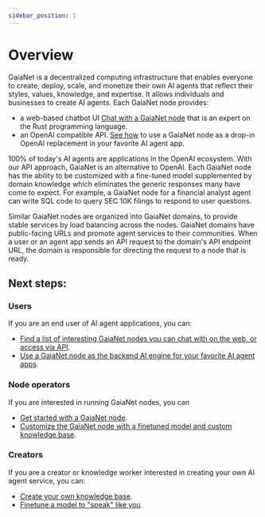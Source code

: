 ```yaml
---
sidebar_position: 1
---
```


# Overview

GaiaNet is a decentralized computing infrastructure that enables everyone to create, deploy, scale, and monetize their own AI agents that reflect their styles, values, knowledge, and expertise.
It allows individuals and businesses to create AI agents. Each GaiaNet node provides:

* a web-based chatbot UI [Chat with a GaiaNet node](https//rustcoder.gaia.domains/chatbot-ui/index.html) that is an expert on the Rust programming language.
* an OpenAI compatible API. [See how](user-guide/apps/dify) to use a GaiaNet node as a drop-in OpenAI replacement in your favorite AI agent app. 

100% of today's AI agents are applications in the OpenAI ecosystem. With our API approach, GaiaNet is an alternative to OpenAI. Each GaiaNet node has the ability to be customized with a fine-tuned model supplemented by domain knowledge which eliminates the generic responses many have come to expect. For example, a GaiaNet node for a financial analyst agent can write SQL code to query SEC 10K filings to respond to user questions. 

Similar GaiaNet nodes are organized into GaiaNet domains, to provide stable services by load balancing across the nodes. GaiaNet domains have public-facing URLs and promote agent services to their communities. When a user or an agent app sends an API request to the domain's API endpoint URL, the domain is responsible for directing the request to a node that is ready. 

## Next steps:

### Users

If you are an end user of AI agent applications, you can:

* [Find a list of interesting GaiaNet nodes you can chat with on the web, or access via API](./user-guide/nodes.md).
* [Use a GaiaNet node as the backend AI engine for your favorite AI agent apps](./category/agent-frameworks-and-apps). 

### Node operators

If you are interested in running GaiaNet nodes, you can

* [Get started with a GaiaNet node](./node-guide/quick-start.md).
* [Customize the GaiaNet node with a finetuned model and custom knowledge base](./node-guide/customize.md).

### Creators

If you are a creator or knowledge worker interested in creating your own AI agent service, you can:

* [Create your own knowledge base](./category/knowledge-bases).
* [Finetune a model to "speak" like you](./category/gaianet-node-with-finetuned-llms).


